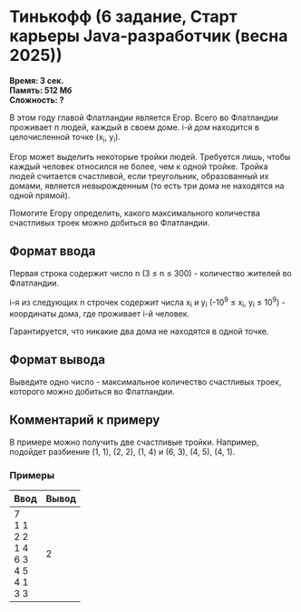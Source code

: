 <h1 class="title">Тинькофф (6 задание, Старт карьеры Java-разработчик (весна 2025))</h1>
<p><b>Время: 3 сек.<br>Память: 512 Мб<br>Сложность: ?</b></p>

<p>В этом году главой Флатландии является Егор. Всего во Флатландии проживает п людей, каждый в
своем доме. і-й дом находится в целочисленной точке (x<sub>i</sub>, y<sub>i</sub>).</p>

<p>Егор может выделить некоторые тройки людей. Требуется лишь, чтобы каждый человек относился не
более, чем к одной тройке. Тройка людей считается счастливой, если треугольник, образованный их
домами, является невырожденным (то есть три дома не находятся на одной прямой).</p>

<p>Помогите Егору определить, какого максимального количества счастливых троек можно добиться во
Флатландии.</p>

<h2>Формат ввода</h2>
<p>Первая строка содержит число n (3 ≤ n ≤ 300) - количество жителей во Флатландии.</p>

<p>i-я из следующих n строчек содержит числа x<sub>i</sub> и у<sub>i</sub> (-10<sup>9</sup> ≤ x<sub>i</sub>, y<sub>i</sub> ≤ 10<sup>9</sup>) - координаты дома, где
проживает і-й человек.</p>

<p>Гарантируется, что никакие два дома не находятся в одной точке.</p>

<h2>Формат вывода</h2>
<p>Выведите одно число - максимальное количество счастливых троек, которого можно добиться во Флатландии.</p>

<h2>Комментарий к примеру</h2>
<p>В примере можно получить две счастливые тройки. Например, подойдет разбиение (1, 1), (2, 2), (1, 4) и (6, 3), (4, 5), (4, 1).</p>

<h3>Примеры</h3>
<table class="sample-tests">
  <thead>
     <tr>
        <th>Ввод</th>
        <th>Вывод</th>
     </tr>
  </thead>
  <tbody>
     <tr>
        <td>
        7<br>
        1 1<br>
        2 2<br>
        1 4<br>
        6 3<br>
        4 5<br>
        4 1<br>
        3 3
        </td>
        <td>
        2
        </td>
     </tr>
  </tbody>
</table>